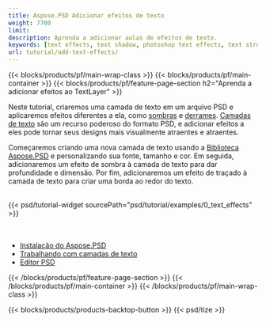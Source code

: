 ```yaml
---
title: Aspose.PSD Adicionar efeitos de texto
weight: 7700
limit: 
description: Aprenda a adicionar aulas de efeitos de texto.
keywords: [text effects, text shadow, photoshop text effects, text stroke, open photoshop file, psd file export, text effect psd]
url: tutorial/add-text-effects/
---
```


{{< blocks/products/pf/main-wrap-class >}}
{{< blocks/products/pf/main-container >}}
{{< blocks/products/pf/feature-page-section h2="Aprenda a adicionar efeitos ao TextLayer" >}}


<a href="LINK">
</a>
<p>
Neste tutorial, criaremos uma camada de texto em um arquivo PSD e aplicaremos efeitos diferentes a ela, como <a href="https://docs.aspose.com/psd/net/shadow-effects-in-psd-file/">sombras</a> e <a href="https://docs.aspose.com/psd/net/stroke-effect-with-color-fill/">derrames</a>. <a href="https://reference.aspose.com/psd/net/aspose.psd.fileformats.psd.layers/textlayer/">Camadas de texto</a> são um recurso poderoso do formato PSD, e adicionar efeitos a eles pode tornar seus designs mais visualmente atraentes e atraentes.
</p>

<p>
Começaremos criando uma nova camada de texto usando a <a href="https://www.nuget.org/packages/Aspose.PSD">Biblioteca Aspose.PSD</a> e personalizando sua fonte, tamanho e cor. Em seguida, adicionaremos um efeito de sombra à camada de texto para dar profundidade e dimensão. Por fim, adicionaremos um efeito de traçado à camada de texto para criar uma borda ao redor do texto.
</p>

<br />
{{< psd/tutorial-widget sourcePath="psd/tutorial/examples/0_text_effects" >}}
<br />

<br />
<br />
<div class="code-sample">
    <ul class="link-list">
        <li class="link-item"><a href="https://docs.aspose.com/psd/net/installation/">Instalação do Aspose.PSD</a></li>
        <li class="link-item"><a href="https://docs.aspose.com/psd/net/working-with-text-layers/">Trabalhando com camadas de texto</a></li>
        <li class="link-item"><a href="https://products.aspose.app/psd/editor/">Editor PSD</a></li>
    </ul>
</div>

{{< /blocks/products/pf/feature-page-section >}}
{{< /blocks/products/pf/main-container >}}
{{< /blocks/products/pf/main-wrap-class >}}

{{< blocks/products/products-backtop-button >}}
{{< psd/tize >}}
